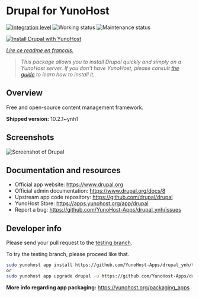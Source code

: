 <!--
N.B.: This README was automatically generated by https://github.com/YunoHost/apps/tree/master/tools/README-generator
It shall NOT be edited by hand.
-->

# Drupal for YunoHost

[![Integration level](https://dash.yunohost.org/integration/drupal.svg)](https://dash.yunohost.org/appci/app/drupal) ![Working status](https://ci-apps.yunohost.org/ci/badges/drupal.status.svg) ![Maintenance status](https://ci-apps.yunohost.org/ci/badges/drupal.maintain.svg)

[![Install Drupal with YunoHost](https://install-app.yunohost.org/install-with-yunohost.svg)](https://install-app.yunohost.org/?app=drupal)

*[Lire ce readme en français.](./README_fr.md)*

> *This package allows you to install Drupal quickly and simply on a YunoHost server.
If you don't have YunoHost, please consult [the guide](https://yunohost.org/#/install) to learn how to install it.*

## Overview

Free and open-source content management framework.

**Shipped version:** 10.2.1~ynh1

## Screenshots

![Screenshot of Drupal](./doc/screenshots/screenshot.png)

## Documentation and resources

* Official app website: <https://www.drupal.org>
* Official admin documentation: <https://www.drupal.org/docs/8>
* Upstream app code repository: <https://github.com/drupal/drupal>
* YunoHost Store: <https://apps.yunohost.org/app/drupal>
* Report a bug: <https://github.com/YunoHost-Apps/drupal_ynh/issues>

## Developer info

Please send your pull request to the [testing branch](https://github.com/YunoHost-Apps/drupal_ynh/tree/testing).

To try the testing branch, please proceed like that.

``` bash
sudo yunohost app install https://github.com/YunoHost-Apps/drupal_ynh/tree/testing --debug
or
sudo yunohost app upgrade drupal -u https://github.com/YunoHost-Apps/drupal_ynh/tree/testing --debug
```

**More info regarding app packaging:** <https://yunohost.org/packaging_apps>
